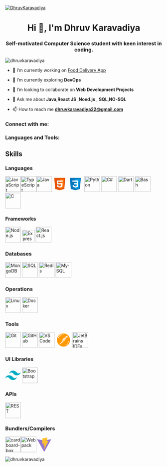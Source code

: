 [![DhruvKaravadiya](https://camo.githubusercontent.com/4fa9a5bdefafee7e59ad2086429306dfc0c902d0db4d2d1fdfb534b1767d9f62/68747470733a2f2f646576656c6f706572732e67697068792e636f6d2f6272616e63682f6d61737465722f7374617469632f6170692d35313264333663303936363236383237313731303861333862626235633537642e676966)](https://github.com/dhruvkaravadiya)

<h1 align="center">Hi 👋, I'm Dhruv Karavadiya</h1>
<h3 align="center">Self-motivated Computer Science student with keen interest in coding.</h3>

<p align="left"> <img src="https://komarev.com/ghpvc/?username=dhruvkaravadiya&label=Profile%20views&color=00b3ff&style=flat" alt="dhruvkaravadiya" /> </p>

- 🔭 I’m currently working on <a href ="https://github.com/dhruvkaravadiya/food-ordering-app">Food Delivery App</a>

- 🌱 I’m currently exploring **DevOps**

- 👯 I’m looking to collaborate on **Web Development Projects**

- 💬 Ask me about **Java**,**React JS** ,**Noed.js** , **SQL**,**NO-SQL**

- 📫 How to reach me **dhruvkaravadiya22@gmail.com**

<h3 align="left">Connect with me:</h3>

<h3 align="left">Languages and Tools:</h3>

## Skills

### Languages
<img src="https://img.icons8.com/color/96/000000/javascript.png" alt="JavaScript" height="50"/><img src="https://img.icons8.com/color/96/000000/typescript.png" alt="TypeScript" height="50"/><img src="https://img.icons8.com/color/96/000000/java-coffee-cup-logo.png" alt="Java" height="50"/><svg xmlns="http://www.w3.org/2000/svg" x="0px" y="0px" width="50" height="50" viewBox="0 0 48 48">
<path fill="#E65100" d="M41,5H7l3,34l14,4l14-4L41,5L41,5z"></path><path fill="#FF6D00" d="M24 8L24 39.9 35.2 36.7 37.7 8z"></path><path fill="#FFF" d="M24,25v-4h8.6l-0.7,11.5L24,35.1v-4.2l4.1-1.4l0.3-4.5H24z M32.9,17l0.3-4H24v4H32.9z"></path><path fill="#EEE" d="M24,30.9v4.2l-7.9-2.6L15.7,27h4l0.2,2.5L24,30.9z M19.1,17H24v-4h-9.1l0.7,12H24v-4h-4.6L19.1,17z"></path>
</svg><svg xmlns="http://www.w3.org/2000/svg" x="0px" y="0px" width="50" height="50" viewBox="0 0 48 48">
<path fill="#0277BD" d="M41,5H7l3,34l14,4l14-4L41,5L41,5z"></path><path fill="#039BE5" d="M24 8L24 39.9 35.2 36.7 37.7 8z"></path><path fill="#FFF" d="M33.1 13L24 13 24 17 28.9 17 28.6 21 24 21 24 25 28.4 25 28.1 29.5 24 30.9 24 35.1 31.9 32.5 32.6 21 32.6 21z"></path><path fill="#EEE" d="M24,13v4h-8.9l-0.3-4H24z M19.4,21l0.2,4H24v-4H19.4z M19.8,27h-4l0.3,5.5l7.9,2.6v-4.2l-4.1-1.4L19.8,27z"></path>
</svg> <img src="https://img.icons8.com/color/96/000000/python.png" alt="Python" height="50"/> <img src="https://img.icons8.com/color/96/000000/c-sharp-logo.png" alt="C#" height="50"/> <img src="https://img.icons8.com/color/96/000000/dart.png" alt="Dart" height="50"/> <img src="https://img.icons8.com/plasticine/96/000000/console.png" alt="Bash" height="50"/> <img src="https://img.icons8.com/color/96/000000/c-programming.png" alt="C" height="50"/>

### Frameworks
<img src="https://img.icons8.com/color/96/000000/nodejs.png" alt="Node.js" height="50"/> <img src="https://img.icons8.com/color/96/000000/express.png" alt="Express.js" height="40"/> <img src="https://img.icons8.com/color/96/000000/react-native.png" alt="React.js" height="50"/>
### Databases
<img src="https://img.icons8.com/color/96/000000/mongodb.png" alt="MongoDB" height="50"/> <img src="https://img.icons8.com/color/96/000000/microsoft-sql-server.png" alt="SQL" height="50"/> <img src="https://img.icons8.com/color/96/000000/redis.png" alt="Redis" height="50"/> <img src="https://img.icons8.com/color/96/000000/mysql.png" alt="My-SQL" height="50"/> 

### Operations
<img src="https://img.icons8.com/color/96/000000/linux.png" alt="Linux" height="50"/> <img src="https://img.icons8.com/color/96/000000/docker.png" alt="Docker" height="50"/> 

### Tools
<img src="https://img.icons8.com/color/96/000000/git.png" alt="Git" height="50"/> <img src="https://img.icons8.com/nolan/96/github.png" alt="GitHub" height="50"/> <img src="https://img.icons8.com/fluent/96/000000/visual-studio-code-2019.png" alt="VS Code" height="50"/> <svg xmlns="http://www.w3.org/2000/svg" x="0px" y="0px" width="50" height="50" viewBox="0,0,256,256">
<g fill="none" fill-rule="nonzero" stroke="none" stroke-width="1" stroke-linecap="butt" stroke-linejoin="miter" stroke-miterlimit="10" stroke-dasharray="" stroke-dashoffset="0" font-family="none" font-weight="none" font-size="none" text-anchor="none" style="mix-blend-mode: normal"><g transform="scale(4,4)"><path d="M5.559,22.837c-5.054,14.604 2.688,30.541 17.293,35.595c14.605,5.054 30.542,-2.687 35.596,-17.292c5.054,-14.605 -2.688,-30.541 -17.292,-35.595c-14.604,-5.054 -30.542,2.687 -35.597,17.292z" fill="#ff9900"></path><path d="M48.246,48.245c-8.978,8.975 -23.532,8.973 -32.507,-0.005c-8.975,-8.978 -8.972,-23.532 0.006,-32.507c8.978,-8.975 23.532,-8.973 32.507,0.005c1.807,1.808 3.301,3.905 4.418,6.205c4.283,8.814 2.507,19.374 -4.424,26.302z" fill="#ff9900"></path><path d="M58.064,19.323c-6.995,-14.397 -24.336,-20.397 -38.734,-13.403c-6.914,3.359 -12.21,9.327 -14.723,16.591c-5.244,15.126 2.767,31.639 17.894,36.882c15.127,5.243 31.639,-2.768 36.883,-17.894c2.544,-7.27 2.069,-15.258 -1.32,-22.176zM57.495,40.81c-4.881,14.08 -20.252,21.538 -34.333,16.658c-14.081,-4.88 -21.539,-20.251 -16.659,-34.332c4.88,-14.081 20.252,-21.539 34.333,-16.658c6.761,2.344 12.315,7.277 15.439,13.715c3.125,6.438 3.563,13.855 1.22,20.617z" fill="#ffffff"></path><path d="M46.126,46.125c-0.39,0.39 -0.39,1.023 0,1.413l1.413,1.413c0.39,0.39 1.023,0.39 1.413,0c0.39,-0.39 0.39,-1.023 0,-1.413l-1.413,-1.413c-0.39,-0.39 -1.022,-0.39 -1.413,0z" fill="#ffffff"></path><path d="M50.423,41.941c-0.488,-0.259 -1.093,-0.073 -1.351,0.414c-0.246,0.464 -0.091,1.04 0.355,1.317l1.731,0.996c0.482,0.275 1.096,0.107 1.371,-0.375c0.275,-0.482 0.107,-1.096 -0.375,-1.371z" fill="#ffffff"></path><path d="M37.837,50.909c-0.533,0.142 -0.851,0.69 -0.708,1.223c0.001,0.002 0.001,0.004 0.002,0.007l0.516,1.929c0.165,0.527 0.726,0.82 1.252,0.655c0.496,-0.155 0.79,-0.664 0.677,-1.171l-0.516,-1.929c-0.139,-0.534 -0.685,-0.854 -1.219,-0.715c-0.002,0.001 -0.003,0.001 -0.004,0.001z" fill="#ffffff"></path><path d="M52.14,37.129c-0.539,-0.12 -1.073,0.219 -1.193,0.758c-0.113,0.507 0.181,1.016 0.677,1.171l1.929,0.516c0.539,0.12 1.073,-0.219 1.193,-0.758c0.113,-0.507 -0.181,-1.016 -0.677,-1.171z" fill="#ffffff"></path><path d="M42.296,49.065c-0.475,0.278 -0.636,0.888 -0.36,1.364l0.989,1.724c0.259,0.488 0.864,0.673 1.351,0.414c0.488,-0.259 0.673,-0.864 0.414,-1.351c-0.011,-0.02 -0.022,-0.04 -0.034,-0.059l-0.996,-1.731c-0.278,-0.476 -0.888,-0.637 -1.364,-0.361z" fill="#ffffff"></path><path d="M31.59,10.29c0.547,-0.076 0.928,-0.581 0.852,-1.127c-0.059,-0.424 -0.382,-0.764 -0.803,-0.844c-0.835,-0.012 -1.67,0.021 -2.502,0.099c-0.552,0.018 -0.984,0.481 -0.965,1.032c0.018,0.552 0.481,0.984 1.032,0.965c0.041,-0.001 0.083,-0.005 0.124,-0.012c0.752,-0.078 1.507,-0.116 2.262,-0.113z" fill="#ffffff"></path><path d="M11.45,24.423c2.215,-6.358 7.337,-11.275 13.78,-13.229c0.529,-0.158 0.829,-0.715 0.671,-1.244c-0.158,-0.529 -0.715,-0.829 -1.244,-0.671c-7.037,2.141 -12.631,7.509 -15.059,14.452c-0.196,0.516 0.063,1.093 0.579,1.289c0.516,0.196 1.093,-0.063 1.289,-0.579c0.007,-0.017 0.013,-0.035 0.018,-0.053z" fill="#ffffff"></path><path d="M42.009,23.207c-0.083,-0.317 -0.218,-0.591 -0.408,-0.81l-11.267,11.384l1.455,1.431l8.461,-8.582c0.025,-0.024 1.849,-1.824 1.759,-3.423z" fill="#fdfdfc"></path><path d="M31.084,35.499l-1.363,-1.34l-1.758,1.82z" fill="#fdfdfc"></path><path d="M31.706,36.111l-4.546,0.699l-8.332,8.624l3.497,3.438l0.175,0.003l-0.875,-3.625c0,0 4.82,-2.189 11.267,-7.974z" fill="#fdfdfc"></path><path d="M18.342,45.937l-2.717,2.813l5.684,0.103z" fill="#fdfdfc"></path><path d="M40.743,27.126l-8.455,8.576l1.123,1.104c0.114,-0.104 0.224,-0.2 0.338,-0.306c6.093,-5.65 7.374,-8.06 8.022,-10.623c-0.486,0.713 -0.985,1.208 -1.028,1.249z" fill="#fdfdfc"></path><path d="M29.835,33.29l11.21,-11.328c-0.875,-0.462 -2.224,-0.403 -3.795,0.163c-3.125,1.125 -6.875,5.25 -6.875,5.25l-3.008,3.489z" fill="#fdfdfc"></path><path d="M26.909,31.395l-2.784,3.23l5.104,-0.95z" fill="#fdfdfc"></path><g fill="#fdfdfc"><path d="M43.499,19.743c-0.066,-0.068 -0.102,-0.161 -0.098,-0.256c0.003,-0.095 0.045,-0.185 0.116,-0.248l4.018,-3.599c-0.724,-0.551 -1.617,-0.89 -2.597,-0.89c-2.382,0 -4.313,1.931 -4.313,4.313c0,2.382 1.931,4.313 4.313,4.313c0.614,0 1.195,-0.132 1.724,-0.364z"></path><path d="M44.254,19.518l3.045,3.147c1.173,-0.771 1.95,-2.094 1.95,-3.603c0,-1.148 -0.456,-2.184 -1.187,-2.957zM48.188,20.407c-0.061,0.123 -0.185,0.193 -0.313,0.193c-0.052,0 -0.106,-0.012 -0.156,-0.037c-0.173,-0.086 -0.243,-0.296 -0.156,-0.47c0.409,-0.817 0.135,-1.415 0.124,-1.44c-0.082,-0.173 -0.01,-0.382 0.162,-0.466c0.172,-0.083 0.379,-0.016 0.465,0.156c0.018,0.037 0.446,0.92 -0.126,2.064z"></path></g></g></g>
</svg> <img src="https://img.icons8.com/color/96/000000/jetbrains.png" alt="JetBrains IDEs" height="50"/>

### UI Libraries
<svg xmlns="http://www.w3.org/2000/svg" x="0px" y="0px" width="50" height="50" viewBox="0 0 48 48">
<path fill="#00acc1" d="M24,9.604c-6.4,0-10.4,3.199-12,9.597c2.4-3.199,5.2-4.398,8.4-3.599 c1.826,0.456,3.131,1.781,4.576,3.247C27.328,21.236,30.051,24,36,24c6.4,0,10.4-3.199,12-9.598c-2.4,3.199-5.2,4.399-8.4,3.6 c-1.825-0.456-3.13-1.781-4.575-3.247C32.672,12.367,29.948,9.604,24,9.604L24,9.604z M12,24c-6.4,0-10.4,3.199-12,9.598 c2.4-3.199,5.2-4.399,8.4-3.599c1.825,0.457,3.13,1.781,4.575,3.246c2.353,2.388,5.077,5.152,11.025,5.152 c6.4,0,10.4-3.199,12-9.598c-2.4,3.199-5.2,4.399-8.4,3.599c-1.826-0.456-3.131-1.781-4.576-3.246C20.672,26.764,17.949,24,12,24 L12,24z"></path>
</svg> <img src="https://img.icons8.com/color/96/000000/bootstrap.png" alt="Bootstrap" height="50"/> 

### APIs
<img src="https://img.icons8.com/color/96/000000/api.png" alt="REST" height="50"/> 

### Bundlers/Compilers
<img width="50" height="50" src="https://img.icons8.com/color/48/cardboard-box.png" alt="cardboard-box"/><img src="https://img.icons8.com/color/96/000000/webpack.png" alt="Webpack" height="50"/><svg xmlns="http://www.w3.org/2000/svg" x="0px" y="0px" width="50" height="50" viewBox="0 0 48 48">
<path fill="#9575cd" d="M44.86,9.976L25.023,45.448c-0.41,0.732-1.462,0.737-1.878,0.008L2.915,9.979 C2.462,9.185,3.141,8.223,4.041,8.384l19.859,3.55c0.127,0.023,0.256,0.022,0.383-0.001l19.443-3.544 C44.623,8.225,45.305,9.18,44.86,9.976z"></path><path fill="#fbc02d" d="M33.574,3.01L19.019,5.862c-0.239,0.047-0.416,0.25-0.431,0.493l-0.895,15.121 c-0.021,0.356,0.306,0.633,0.654,0.552l4.052-0.935c0.379-0.087,0.722,0.246,0.644,0.628l-1.204,5.895 c-0.081,0.397,0.291,0.736,0.679,0.618l2.503-0.76c0.388-0.118,0.761,0.222,0.679,0.62l-1.913,9.26 c-0.12,0.579,0.651,0.895,0.972,0.398l0.215-0.332l11.86-23.669c0.199-0.396-0.144-0.848-0.579-0.764l-4.171,0.805 c-0.392,0.076-0.725-0.289-0.615-0.673l2.722-9.438C34.301,3.299,33.967,2.933,33.574,3.01z"></path>
</svg>


<!-- 
<p><img align="left" src="https://github-readme-stats.vercel.app/api/top-langs?username=dhruvkaravadiya&show_icons=true&theme=tokyonight&title_color=ff7800&text_color=ffffff&bg_color=000000&locale=en&layout=compact" alt="dhruvkaravadiya" /></p>

<p>&nbsp;<img align="center" src="https://github-readme-stats.vercel.app/api?username=dhruvkaravadiya&show_icons=true&title_color=ff7800&text_color=ffffff&bg_color=000000&locale=en" alt="dhruvkaravadiya" /></p>
 -->
<p><img align="center" src="https://github-readme-streak-stats.herokuapp.com/?user=dhruvkaravadiya&theme=dark" alt="dhruvkaravadiya" title_color=ff7800&text_color=ffffff&bg_color=000000 /></p>
